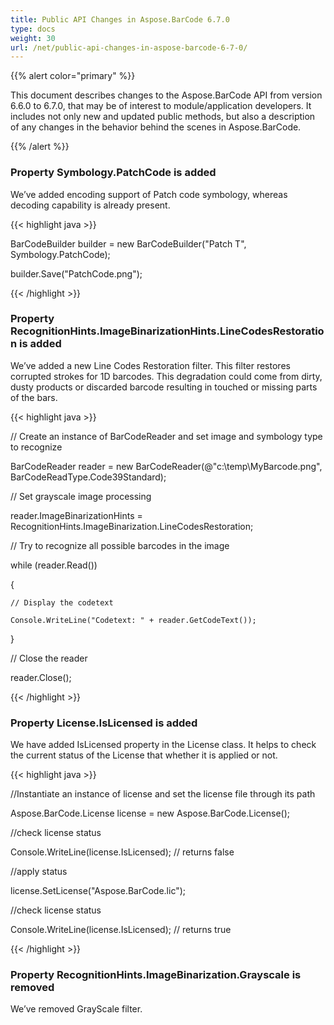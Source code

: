 ```yaml
---
title: Public API Changes in Aspose.BarCode 6.7.0
type: docs
weight: 30
url: /net/public-api-changes-in-aspose-barcode-6-7-0/
---
```


{{% alert color="primary" %}} 

This document describes changes to the Aspose.BarCode API from version 6.6.0 to 6.7.0, that may be of interest to module/application developers. It includes not only new and updated public methods, but also a description of any changes in the behavior behind the scenes in Aspose.BarCode. 

{{% /alert %}} 
### **Property Symbology.PatchCode is added**
We’ve added encoding support of Patch code symbology, whereas decoding capability is already present.

{{< highlight java >}}

 BarCodeBuilder builder = new BarCodeBuilder("Patch T", Symbology.PatchCode);

builder.Save("PatchCode.png");

{{< /highlight >}}
### **Property RecognitionHints.ImageBinarizationHints.LineCodesRestoration is added**
We’ve added a new Line Codes Restoration filter. This filter restores corrupted strokes for 1D barcodes. This degradation could come from dirty, dusty products or discarded barcode resulting in touched or missing parts of the bars.

{{< highlight java >}}

 // Create an instance of BarCodeReader and set image and symbology type to recognize

BarCodeReader reader = new BarCodeReader(@"c:\temp\MyBarcode.png", BarCodeReadType.Code39Standard);

// Set grayscale image processing

reader.ImageBinarizationHints = RecognitionHints.ImageBinarization.LineCodesRestoration;

// Try to recognize all possible barcodes in the image

while (reader.Read())

{

    // Display the codetext

    Console.WriteLine("Codetext: " + reader.GetCodeText());

}

// Close the reader

reader.Close();

{{< /highlight >}}
### **Property License.IsLicensed is added**
We have added IsLicensed property in the License class. It helps to check the current status of the License that whether it is applied or not.

{{< highlight java >}}

 //Instantiate an instance of license and set the license file through its path

Aspose.BarCode.License license = new Aspose.BarCode.License();

//check license status

Console.WriteLine(license.IsLicensed); // returns false

//apply status

license.SetLicense("Aspose.BarCode.lic");

//check license status

Console.WriteLine(license.IsLicensed);  // returns true

{{< /highlight >}}
### **Property RecognitionHints.ImageBinarization.Grayscale is removed**
We’ve removed GrayScale filter.
